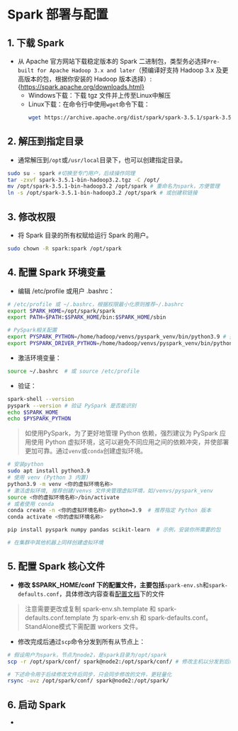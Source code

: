 # Spark 部署与配置
## 1. 下载 Spark
- 从 Apache 官方网站下载稳定版本的 Spark 二进制包，类型务必选择`Pre-built for Apache Hadoop 3.x and later`（预编译好支持 Hadoop 3.x 及更高版本的包，根据你安装的 Hadoop 版本选择）:{https://spark.apache.org/downloads.html}
  - Windows下载：下载 tgz 文件并上传至Linux中解压
  - Linux下载：在命令行中使用`wget`命令下载：
    ```bash
    wget https://archive.apache.org/dist/spark/spark-3.5.1/spark-3.5.1-bin-hadoop3.2.tgz # 示例URL，请替换为最新稳定版，速度较慢
    ```

## 2. 解压到指定目录
- 通常解压到`/opt`或`/usr/local`目录下，也可以创建指定目录。
```bash
sudo su - spark #切换至专门用户，后续操作同理
tar -zxvf spark-3.5.1-bin-hadoop3.2.tgz -C /opt/
mv /opt/spark-3.5.1-bin-hadoop3.2 /opt/spark # 重命名为spark，方便管理
ln -s /opt/spark-3.5.1-bin-hadoop3.2 /opt/spark # 或创建软链接
```

## 3. 修改权限
- 将 Spark 目录的所有权赋给运行 Spark 的用户。
```bash
sudo chown -R spark:spark /opt/spark
```

## 4. 配置 Spark 环境变量
- 编辑 /etc/profile 或用户 .bashrc：
```bash
# /etc/profile 或 ~/.bashrc，根据权限最小化原则推荐~/.bashrc
export SPARK_HOME=/opt/spark/spark
export PATH=$PATH:$SPARK_HOME/bin:$SPARK_HOME/sbin

# PySpark相关配置
export PYSPARK_PYTHON=/home/hadoop/venvs/pyspark_venv/bin/python3.9 # 指向 Python 解释器的路径，确保这是 Spark 执行环境将使用的 Python 版本，根据下载的 python 版本确定，务必确保安装的 PySpark 版本需要的 Python 版本一致如：Requires: Python >=3.9
export PYSPARK_DRIVER_PYTHON=/home/hadoop/venvs/pyspark_venv/bin/python3.9 # 指向 PySpark Driver 将使用的 Python 解释器（通常与 PYSPARK_PYTHON 相同）

```

- 激活环境变量：
```bash
source ~/.bashrc  # 或 source /etc/profile
```

- 验证：
```bash
spark-shell --version
pyspark --version # 验证 PySpark 是否能识别
echo $SPARK_HOME
echo $PYSPARK_PYTHON
```
> 如使用PySpark，为了更好地管理 Python 依赖，强烈建议为 PySpark 应用使用 Python 虚拟环境，这可以避免不同应用之间的依赖冲突，并使部署更加可靠。通过`venv`或`conda`创建虚拟环境。
```bash
# 安装python
sudo apt install python3.9
# 使用 venv (Python 3 内置)
python3.9 -m venv <你的虚拟环境名称>
# 激活虚拟环境, 推荐创建/venvs 文件夹管理虚拟环境，如/venvs/pyspark_venv
source <你的虚拟环境名称>/bin/activate
# 或者使用 conda
conda create -n <你的虚拟环境名称> python=3.9  # 推荐指定 Python 版本
conda activate <你的虚拟环境名称>

pip install pyspark numpy pandas scikit-learn  # 示例，安装你所需要的包

# 在集群中其他机器上同样创建虚拟环境
```

## 5. 配置 Spark 核心文件
- **修改 $SPARK_HOME/conf 下的配置文件，主要包括**`spark-env.sh`和`spark-defaults.conf`，具体修改内容查看[配置文档](../config_files/)下的文件
> 注意需要更改或复制 spark-env.sh.template 和 spark-defaults.conf.template 为 spark-env.sh 和 spark-defaults.conf。StandAlone模式下需配置 workers 文件。
- 修改完成后通过`scp`命令分发到所有从节点上：
```bash
# 假设用户为spark，节点为node2，是spark目录为/opt/spark
scp -r /opt/spark/conf/ spark@node2:/opt/spark/conf/ # 修改主机以分发到后续节点

# 下述命令用于后续修改文件后同步，只会同步修改的文件，更轻量化
rsync -avz /opt/spark/conf/ spark@node2:/opt/spark/  
```

## 6. 启动 Spark
- 